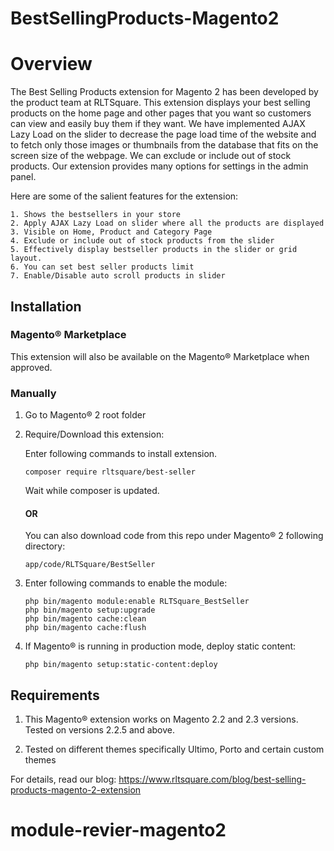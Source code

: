 # BestSellingProducts-Magento2

# Overview

The Best Selling Products extension for Magento 2 has been developed by the product team at RLTSquare. This extension displays your best selling products on the home page and other pages that you want so customers can view and easily buy them if they want. We have implemented AJAX Lazy Load on the slider to decrease the page load time of the website and to fetch only those images or thumbnails from the database that fits on the screen size of the webpage. We can exclude or include out of stock products. Our extension provides many options for settings in the admin panel.

Here are some of the salient features for the extension:

```
1. Shows the bestsellers in your store
2. Apply AJAX Lazy Load on slider where all the products are displayed
3. Visible on Home, Product and Category Page
4. Exclude or include out of stock products from the slider
5. Effectively display bestseller products in the slider or grid layout.
6. You can set best seller products limit
7. Enable/Disable auto scroll products in slider
```

## Installation

### Magento® Marketplace

This extension will also be available on the Magento® Marketplace when approved.

### Manually

1. Go to Magento® 2 root folder

2. Require/Download this extension:

   Enter following commands to install extension.

   ```
   composer require rltsquare/best-seller
   ```

   Wait while composer is updated.
   
   #### OR
   
   You can also download code from this repo under Magento® 2 following directory:
    
    ```
    app/code/RLTSquare/BestSeller
    ```

3. Enter following commands to enable the module:

   ```
   php bin/magento module:enable RLTSquare_BestSeller
   php bin/magento setup:upgrade
   php bin/magento cache:clean
   php bin/magento cache:flush
   ```

4. If Magento® is running in production mode, deploy static content: 

   ```
   php bin/magento setup:static-content:deploy
   ```


## Requirements

1. This Magento® extension works on Magento 2.2 and 2.3 versions. Tested on versions 2.2.5 and above.

2. Tested on different themes specifically Ultimo, Porto and certain custom themes

For details, read our blog:
https://www.rltsquare.com/blog/best-selling-products-magento-2-extension
# module-revier-magento2

